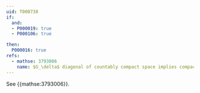 ```yaml
---
uid: T000738
if:
  and:
  - P000019: true
  - P000106: true

then:
  P000016: true
refs:
  - mathse: 3793006
    name: $G_\delta$ diagonal of countably compact space implies compact
---
```


See {{mathse:3793006}}.
